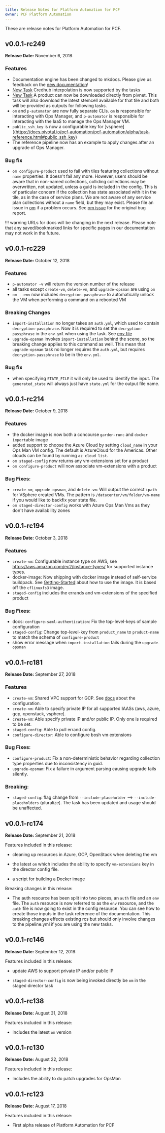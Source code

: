 ```yaml
---
title: Release Notes for Platform Automation for PCF
owner: PCF Platform Automation
---
```


These are release notes for Platform Automation for PCF.

## v0.0.1-rc249

**Release Date:** November 6, 2018

### Features
* Documentation engine has been changed to mkdocs. Please give us feedback on the [new documentation](https://docs.pivotal.io/pcf-automation/alpha/index.html)! 
* [New Task](https://docs.pivotal.io/pcf-automation/pcf-automation/alpha/task-reference.html#credhub-interpolate) 
  Credhub interpolation is now supported by the tasks
* [New Task](https://docs.pivotal.io/pcf-automation/pcf-automation/alpha/task-reference.html#download-product)
  A product can now be downloaded directly from pivnet. This task will also download the latest stemcell available
  for that tile and both will be provided as outputs for following tasks. 
* `om` and `p-automator` are now fully separate CLIs. `om` is responsible for interacting with Ops Manager, and 
  `p-automator` is responsible for interacting with the IaaS to manage the Ops Manager VM.
* `public_ssh_key` is now a configurable key for [vsphere]((https://docs.pivotal.io/pcf-automation/pcf-automation/alpha/task-reference.html#public_ssh_key)
* The reference pipeline now has an example to apply changes after an upgrade of Ops Manager.

### Bug fix
* `om configure-product` used to fail with tiles featuring collections without `name` properties. 
  It doesn't fail any more. However, users should be aware that in non-named collections, 
  colliding collections may be overwritten, not updated, unless a guid is included in the config. 
  This is of particular concern if the collection has state associated with it in the tile, 
  as in the case of service plans. We are not aware of any service plan collections without a `name` field, 
  but they may exist. Please file an issue in [om](https://github.com/pivotal-cf/om/issues/) if a problem occurs.
  See [om issue](https://github.com/pivotal-cf/om/issues/274) for the original bug report.
  
!!! warning
    URLs for docs will be changing in the next release. Please note that any saved/bookmarked links for specific pages in our documentation may not work in the future.  

## v0.0.1-rc229

**Release Date:** October 12, 2018

### Features
* `p-automator -v` will return the version number of the release
* all tasks except `create-vm`, `delete-vm`, and `upgrade-opsman` are using `om`
* `om --env` now includes `decryption-passphrase` to automatically unlock the VM
  when performing a command on a rebooted VM

### Breaking Changes
* `import-installation` no longer takes an `auth.yml`, which used to contain `decryption-passphrase`.
  Now it is required to set the `decryption-passphrase` in the `env.yml` when using the task. See
  [env file](https://docs.pivotal.io/pcf-automation/pcf-automation/alpha/task-reference.html#env)
* `upgrade-opsman` invokes `import-installation` behind the scene, so the breaking change applies to this
  command as well. This mean that `upgrade-opsman` task no longer requires the `auth.yml`, but requires
  `decryption-passphrase` to be in the `env.yml`.

### Bug fix
* when specifying `STATE_FILE` it will only be used to identify the input.
  The `generated_state` will always just have `state.yml` for the output file name.

## v0.0.1-rc214

**Release Date:** October 9, 2018

### Features
* the docker image is now both a concourse `garden-runc` and `docker import`able image
* added support to choose the Azure Cloud by setting `cloud_name` in your Ops Man VM config.
  The default is AzureCloud for the Americas. Other clouds can be found by running `az cloud list`.
* `om staged-config` now returns any vm-extensions set for a product
* `om configure-product` will now associate vm-extensions with a product


### Bug Fixes:
* `create-vm`, `upgrade-opsman`, and `delete-vm`: Will output the correct `ipath` for VSphere created VMs.
  The pattern is `/datacenter/vm/folder/vm-name` if you would like to backfix your state file.
* `om staged-director-config` works with Azure Ops Man Vms as they don't have availability zones 

## v0.0.1-rc194

**Release Date:** October 3, 2018

### Features
* `create-vm`: Configurable instance type on AWS, see https://aws.amazon.com/ec2/instance-types/ for supported instance types.
* docker-image: Now shipping with docker image instead of self-service buildpack. See [Getting-Started](getting-started.md)
  about how to use the image. It is based off the `cflinuxfs3` image.
* `staged-config` includes the errands and vm-extensions of the specified product

### Bug Fixes:
* docs: `configure-saml-authentication`: Fix the top-level-keys of sample configuration 
* `staged-config`: Change top-level-key from `product_name` to `product-name` to match the schema of `configure-product`
* show error message when `import-installation` fails during the `upgrade-opsman`

## v0.0.1-rc181

**Release Date:** September 27, 2018

### Features
* `create-vm`: Shared VPC support for GCP. See [docs](task-reference.md#gcp) about the configuration.
* `create-vm`: Able to specify private IP for all supported IAASs (aws, azure, gcp, openstack, vsphere).
* `create-vm`: Able specify private IP and/or public IP. Only one is required to be set.
* `staged-config`: Able to pull errand config.
* `configure-director`: Able to configure bosh vm extensions

### Bug Fixes:
* `configure-product`: Fix a non-deterministic behavior regarding collection type properties due to inconsistency in guid.
* `upgrade-opsman`: Fix a failure in argument parsing causing upgrade fails silently.

### Breaking:
* `staged-config`: flag change from `--include-placeholder` --> `--include-placeholders` (pluralize).
  The task has been updated and usage should be unaffected. 

## v0.0.1-rc174

**Release Date:** September 21, 2018

Features included in this release:

* cleaning up resources in Azure, GCP, OpenStack when deleting the vm

* the latest `om` which includes the ability to specify `vm-extensions` key in the director config file. 

* a script for building a Docker image 

Breaking changes in this release:

* The auth resource has been split into two pieces, an `auth` file and an `env` file. The `auth` resource is now referred to as the `env` resource, and the `auth` file is now going to exist in the config resource. You can see how to create those inputs in the task reference of the documentation. This breaking changes effects existing rcs but should only involve changes to the pipeline.yml if you are using the new tasks. 

## v0.0.1-rc146

**Release Date:** September 12, 2018

Features included in this release:

* update AWS to support private IP and/or public IP

* `staged-director-config` is now being invoked directly be `om` in the staged director task

## v0.0.1-rc138 

**Release Date:** August 31, 2018

Features included in this release:

* Includes the latest `om` version

## v0.0.1-rc130 

**Release Date:** August 22, 2018

Features included in this release:

* Includes the ability to do patch upgrades for OpsMan

## v0.0.1-rc123 

**Release Date:** August 17, 2018

Features included in this release:

* First alpha release of Platform Automation for PCF

